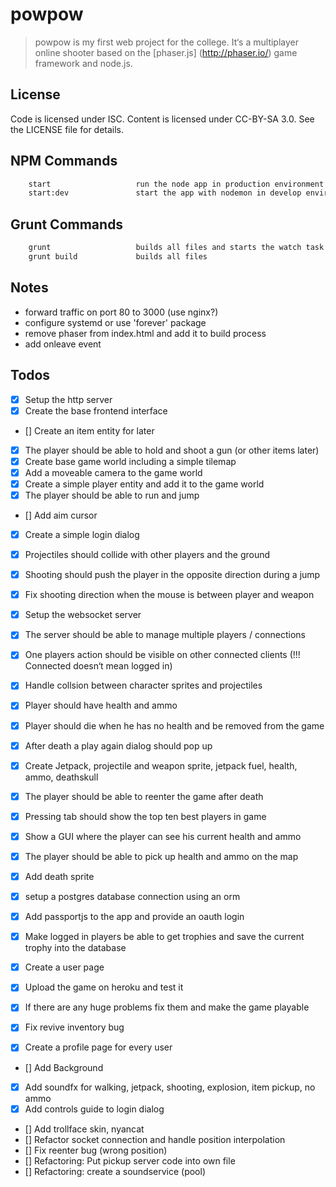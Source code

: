 # powpow

> powpow is my first web project for the college. It‘s a multiplayer online
> shooter based on the [phaser.js] (http://phaser.io/) game framework and node.js. 


## License

Code is licensed under ISC. Content is licensed under CC-BY-SA 3.0. See the LICENSE file for details.


## NPM Commands

```bash          
    start                   run the node app in production environment
    start:dev               start the app with nodemon in develop environment
```


## Grunt Commands

```bash          
    grunt                   builds all files and starts the watch task
    grunt build             builds all files
```

## Notes
 -  forward traffic on port 80 to 3000 (use nginx?)
 -  configure systemd or use 'forever' package
 -  remove phaser from index.html and add it to build process
 -  add onleave event 


## Todos
 - [x] Setup the http server
 - [x] Create the base frontend interface
 - [] Create an item entity for later
 - [x] The player should be able to hold and shoot a gun (or other items later)
 - [x] Create base game world including a simple tilemap
 - [x] Add a moveable camera to the game world
 - [x] Create a simple player entity and add it to the game world
 - [x] The player should be able to run and jump
 - [] Add aim cursor
 - [x] Create a simple login dialog
 - [x] Projectiles should collide with other players and the ground
 - [x] Shooting should push the player in the opposite direction during a jump
 - [x] Fix shooting direction when the mouse is between player and weapon

 - [x] Setup the websocket server
 - [x] The server should be able to manage multiple players / connections
 - [x] One players action should be visible on other connected clients
 (!!! Connected doesn‘t mean logged in)
 - [x] Handle collsion between character sprites and projectiles
 - [x] Player should have health and ammo
 - [x] Player should die when he has no health and be removed from the game
 - [x] After death a play again dialog should pop up
 - [x] Create Jetpack, projectile and weapon sprite, jetpack fuel, health, ammo,
 deathskull
 - [x] The player should be able to reenter the game after death
 - [x] Pressing tab should show the top ten best players in game 
 - [x] Show a GUI where the player can see his current health and ammo
 - [x] The player should be able to pick up health and ammo on the map
 - [x] Add death sprite
  
 - [x] setup a postgres database connection using an orm
 - [x] Add passportjs to the app and provide an oauth login
 - [x] Make logged in players be able to get trophies and save the current trophy into the database
 - [x] Create a user page

 - [x] Upload the game on heroku and test it
 - [x] If there are any huge problems fix them and make the game playable 
 - [x] Fix revive inventory bug
 - [x] Create a profile page for every user
 - [] Add Background

 - [x] Add soundfx for walking, jetpack, shooting, explosion, item pickup, no ammo
 - [x] Add controls guide to login dialog
 - [] Add trollface skin, nyancat
 - [] Refactor socket connection and handle position interpolation
 - [] Fix reenter bug (wrong position)
 - [] Refactoring: Put pickup server code into own file
 - [] Refactoring: create a soundservice (pool)
 
